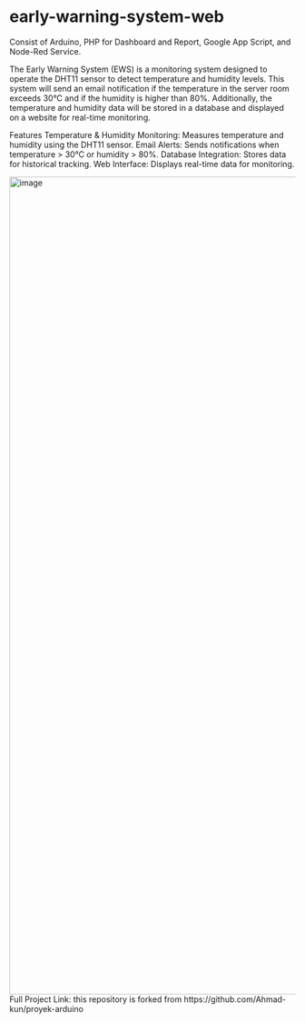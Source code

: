 # early-warning-system-web
Consist of Arduino, PHP for Dashboard and Report, Google App Script, and Node-Red Service. 

The Early Warning System (EWS) is a monitoring system designed to operate the DHT11 sensor to detect temperature and humidity levels. This system will send an email notification if the temperature in the server room exceeds 30°C and if the humidity is higher than 80%. Additionally, the temperature and humidity data will be stored in a database and displayed on a website for real-time monitoring.

Features
Temperature & Humidity Monitoring: Measures temperature and humidity using the DHT11 sensor.
Email Alerts: Sends notifications when temperature > 30°C or humidity > 80%.
Database Integration: Stores data for historical tracking.
Web Interface: Displays real-time data for monitoring.

<img width="1440" alt="image" src="https://github.com/user-attachments/assets/e4ebfae7-ee9d-450a-b361-3849e92c3c30" />
Full Project Link: this repository is forked from https://github.com/Ahmad-kun/proyek-arduino

